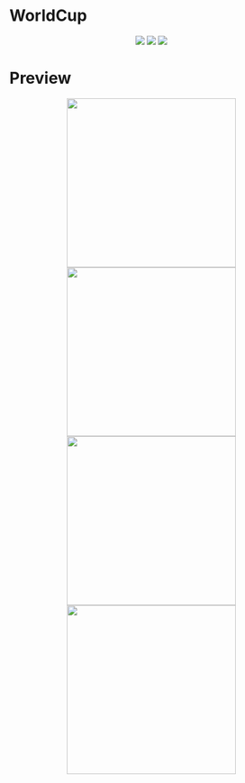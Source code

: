 # WorldCup
<p align="center">
    <img src="https://img.shields.io/badge/iOS-swift-orange.svg">
    <img src="https://img.shields.io/badge/Swift-4.2-blue.svg">
    <img src="https://img.shields.io/badge/API-worldcup.sfg.io-green.svg">
</p>

# Preview
<p align="center">
  <img width="300" src="https://github.com/yassram/WorldCup/blob/master/Simulator%20Screen%20Shot%20-%20iPhone%20X%20-%202018-06-16%20at%2023.37.46.png?raw=true">
  <img width="300" src="https://github.com/yassram/WorldCup/blob/master/Simulator%20Screen%20Shot%20-%20iPhone%20X%20-%202018-06-16%20at%2023.38.39.png?raw=true">
  <br>
  <img width="300" src="https://github.com/yassram/WorldCup/blob/master/Simulator%20Screen%20Shot%20-%20iPhone%20X%20-%202018-06-16%20at%2023.38.54.png?raw=true">
  <img width="300" src="https://github.com/yassram/WorldCup/blob/master/Simulator%20Screen%20Shot%20-%20iPhone%20X%20-%202018-06-16%20at%2023.39.06.png?raw=true">
</p>
    
